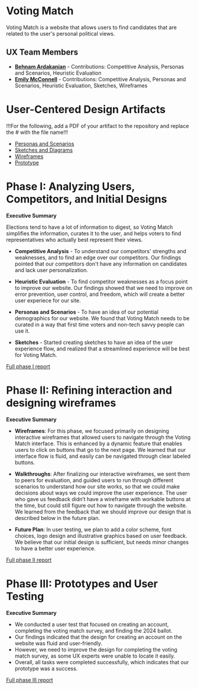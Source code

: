 
# Voting Match

Voting Match is a website that allows users to find candidates that are related to the user's personal political views.

## UX Team Members

* **[Behnam Ardakanian](https://usabilityengineering.github.io/ux-portfolio-bardakanian/)** - Contributions: Competitive Analysis, Personas and Scenarios, Heuristic Evaluation
* **[Emily McConnell](https://usabilityengineering.github.io/ux-portfolio-egmcconnell/)** - Contributions: Competitive Analysis, Personas and Scenarios, Heuristic Evaluation, Sketches, Wireframes

# User-Centered Design Artifacts
 
!!!For the following, add a PDF of your artifact to the repository and replace the # with the file name!!!
* [Personas and Scenarios](personas/)
* [Sketches and Diagrams](sketches/)
* [Wireframes](wireframes/)
* [Prototype](https://xd.adobe.com/view/4c4d1c0e-ffb9-4696-ac29-5aa7a106d4df-191e/)

# Phase I: Analyzing Users, Competitors, and Initial Designs

**Executive Summary**

Elections tend to have a lot of information to digest, so Voting Match simplifies the information, curates it to the user, and helps voters to find representatives who actually best represent their views.

* **Competitive Analysis** -  To understand our competitors' strengths and weaknesses, and to find an edge over our competitors. Our findings pointed that our competitors don't have any information on candidates and lack user personalization.
 
* **Heuristic Evaluation** - To find competitor weaknesses as a focus point to improve our website. Our findings showed that we need to improve on error prevention, user control, and freedom, which will create a better user experiece for our site. 

* **Personas and Scenarios** - To have an idea of our potential demographics for our website. We found that Voting Match needs to be curated in a way that first time voters and non-tech savvy people can use it.
 
* **Sketches** -  Started creating sketches to have an idea of the user experience flow, and realized that a streamlined experience will be best for Voting Match.

[Full phase I report](phaseI/)

# Phase II: Refining interaction and designing wireframes

**Executive Summary**

* **Wireframes**: For this phase, we focused primarily on designing interactive wireframes that allowed users to navigate through the Voting Match interface. This is enhanced by a dynamic feature that enables users to click on buttons that go to the next page. We learned that our interface flow is fluid, and easily can be navigated through clear labeled buttons.

* **Walkthroughs**: After finalizing our interactive wireframes, we sent them to peers for evaluation, and guided users to run through different scenarios to understand how our site works, so that we could make decisions about ways we could improve the user experience. The user who gave us feedback didn’t have a wireframe with workable buttons at the time, but could still figure out how to navigate through the website. We learned from the feedback that we should improve our design that is described below in the future plan.

* **Future Plan**: In user testing, we plan to add a color scheme, font choices, logo design and illustrative graphics based on user feedback. We believe that our initial design is sufficient, but needs minor changes to have a better user experience.

[Full phase II report](phaseII/)

# Phase III: Prototypes and User Testing

**Executive Summary**
* We conducted a user test that focused on creating an account, completing the voting match survey, and finding the 2024 ballot.
* Our findings indicated that the design for creating an account on the website was fluid and user-friendly.
* However, we need to improve the design for completing the voting match survey, as some UX experts were unable to locate it easily. 
* Overall, all tasks were completed successfully, which indicates that our prototype was a success.

[Full phase III report](phaseIII/)
